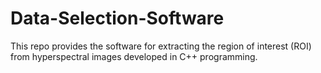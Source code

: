 # Data-Selection-Software
This repo provides the software for extracting the region of interest (ROI) from hyperspectral images developed in C++ programming.
